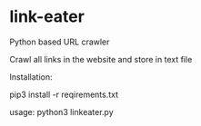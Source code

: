 # link-eater
Python based URL crawler

Crawl all links in the website and store in text file

Installation:

pip3 install -r reqirements.txt

usage: python3 linkeater.py
